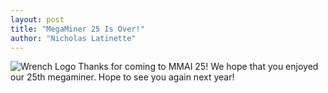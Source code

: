 ```yaml
---
layout: post
title: "MegaMiner 25 Is Over!"
author: "Nicholas Latinette"
---
```

![Wrench Logo](/static/img/wrench.png)
Thanks for coming to MMAI 25! We hope that you enjoyed our 25th megaminer. Hope to see you again next year!
